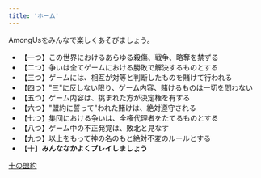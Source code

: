 ```yaml
---
title: 'ホーム'
---
```


AmongUsをみんなで楽しくあそびましょう。


- 【一つ】この世界におけるあらゆる殺傷、戦争、略奪を禁ずる
- 【二つ】争いは全てゲームにおける勝敗で解決するものとする
- 【三つ】ゲームには、相互が対等と判断したものを賭けて行われる
- 【四つ】"三"に反しない限り、ゲーム内容、賭けるものは一切を問わない
- 【五つ】ゲーム内容は、挑まれた方が決定権を有する
- 【六つ】"盟約に誓って"われた賭けは、絶対遵守される
- 【七つ】集団における争いは、全権代理者をたてるものとする
- 【八つ】ゲーム中の不正発覚は、敗北と見なす
- 【九つ】以上をもって神の名のもと絶対不変のルールとする
- 【十】__みんななかよくプレイしましょう__

[十の盟約](https://dic.pixiv.net/a/%E5%8D%81%E3%81%AE%E7%9B%9F%E7%B4%84)